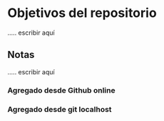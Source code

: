 # Objetivos del repositorio
..... escribir aquí

## Notas
..... escribir aquí

### Agregado desde Github online
### Agregado desde git localhost

####

